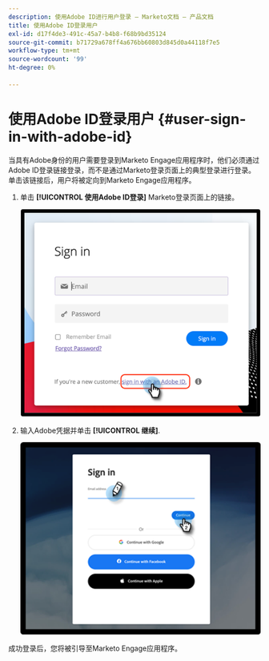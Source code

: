 ```yaml
---
description: 使用Adobe ID进行用户登录 — Marketo文档 — 产品文档
title: 使用Adobe ID登录用户
exl-id: d17f4de3-491c-45a7-b4b8-f68b9bd35124
source-git-commit: b71729a678ff4a676bb60803d845d0a44118f7e5
workflow-type: tm+mt
source-wordcount: '99'
ht-degree: 0%

---
```


# 使用Adobe ID登录用户 {#user-sign-in-with-adobe-id}

当具有Adobe身份的用户需要登录到Marketo Engage应用程序时，他们必须通过Adobe ID登录链接登录，而不是通过Marketo登录页面上的典型登录进行登录。 单击该链接后，用户将被定向到Marketo Engage应用程序。

1. 单击 **[!UICONTROL 使用Adobe ID登录]** Marketo登录页面上的链接。

   ![](assets/user-sign-in-with-adobe-id-1.png)

1. 输入Adobe凭据并单击 **[!UICONTROL 继续]**.

   ![](assets/user-sign-in-with-adobe-id-2.png)

成功登录后，您将被引导至Marketo Engage应用程序。
